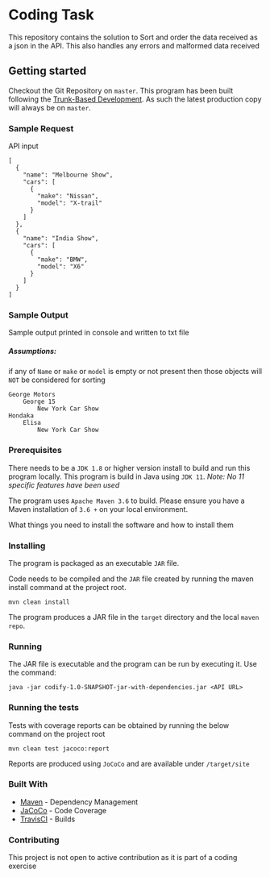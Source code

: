 
# Coding Task

This repository contains the solution to Sort and order the data received as a json in the API. This also handles any errors and malformed data received

## Getting started

Checkout the Git Repository on `master`. This program has been built following the [Trunk-Based Development](https://trunkbaseddevelopment.com). As such the latest production copy will always be on `master`.

### Sample Request
API input
```$xslt
[
  {
    "name": "Melbourne Show",
    "cars": [
      {
        "make": "Nissan",
        "model": "X-trail"
      }
    ]
  },
  {
    "name": "India Show",
    "cars": [
      {
        "make": "BMW",
        "model": "X6"
      }
    ]
  }
]
```

### Sample Output
Sample output printed in console and written to txt file

##### Assumptions:
 if any of `Name` or `make` or `model` is empty or not present then those objects will `NOT` be considered for sorting
  
```$xslt
George Motors
    George 15
        New York Car Show
Hondaka
    Elisa
        New York Car Show
```

### Prerequisites

There needs to be a `JDK 1.8` or higher version install to build and run this program locally. This program is build in Java using `JDK 11`.
_Note: No 11 specific features have been used_

The program uses `Apache Maven 3.6` to build. Please ensure you have a Maven installation of `3.6 +` on your local environment.

What things you need to install the software and how to install them

### Installing

The program is packaged as an executable `JAR` file.

Code needs to be compiled and the `JAR` file created by running the maven install command at the project root.

```
mvn clean install
```

The program produces a JAR file in the `target` directory and the local `maven repo`.

### Running

The JAR file is executable and the program can be run by executing it. Use the command:

```$xslt
java -jar codify-1.0-SNAPSHOT-jar-with-dependencies.jar <API URL>
```

### Running the tests

Tests with coverage reports can be obtained by running the below command on the project root

```
mvn clean test jacoco:report
```

Reports are produced using `JoCoCo` and are available under `/target/site`


### Built With

* [Maven](https://maven.apache.org/) - Dependency Management
* [JaCoCo](https://www.jacoco.org) - Code Coverage
* [TravisCI](https://travis-ci.org/) - Builds

### Contributing

This project is not open to active contribution as it is part of a coding exercise